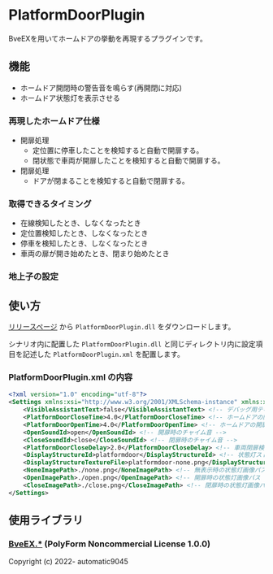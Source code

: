 # PlatformDoorPlugin

BveEXを用いてホームドアの挙動を再現するプラグインです。

## 機能

* ホームドア開閉時の警告音を鳴らす(再開閉に対応)
* ホームドア状態灯を表示させる

### 再現したホームドア仕様

* 開扉処理
  * 定位置に停車したことを検知すると自動で開扉する。
  * 閉状態で車両が開扉したことを検知すると自動で開扉する。
* 閉扉処理
  * ドアが閉まることを検知すると自動で閉扉する。

### 取得できるタイミング
* 在線検知したとき、しなくなったとき
* 定位置検知したとき、しなくなったとき
* 停車を検知したとき、しなくなったとき
* 車両の扉が開き始めたとき、閉まり始めたとき

### 地上子の設定

## 使い方

[リリースページ](https://github.com/akashiyaki01c/Akashiyaki01c.PlatformDoorPlugin/releases) から `PlatformDoorPlugin.dll` をダウンロードします。

シナリオ内に配置した `PlatformDoorPlugin.dll` と同じディレクトリ内に設定項目を記述した `PlatformDoorPlugin.xml` を配置します。

### PlatformDoorPlugin.xml の内容

```xml
<?xml version="1.0" encoding="utf-8"?>
<Settings xmlns:xsi="http://www.w3.org/2001/XMLSchema-instance" xmlns:xsd="http://www.w3.org/2001/XMLSchema">
    <VisibleAssistantText>false</VisibleAssistantText> <!-- デバッグ用テキストを表示するか -->
    <PlatformDoorCloseTime>4.0</PlatformDoorCloseTime> <!-- ホームドアの閉扉時間 [s] -->
    <PlatformDoorOpenTime>4.0</PlatformDoorOpenTime> <!-- ホームドアの開扉時間 [s] -->
    <OpenSoundId>open</OpenSoundId> <!-- 開扉時のチャイム音 -->
    <CloseSoundId>close</CloseSoundId> <!-- 閉扉時のチャイム音 -->
    <PlatformDoorCloseDelay>2.0</PlatformDoorCloseDelay> <!-- 車両閉扉検知からホームドア閉扉までの遅延時間 [s] -->
    <DisplayStructureId>platformdoor</DisplayStructureId> <!-- 状態灯ストラクチャのId -->
    <DisplayStructureTextureFile>platformdoor-none.png</DisplayStructureTextureFile> <!-- 状態灯ストラクチャの書き換え対象テクスチャId -->
    <NoneImagePath>./none.png</NoneImagePath> <!-- 無表示時の状態灯画像パス -->
    <OpenImagePath>./open.png</OpenImagePath> <!-- 開扉時の状態灯画像パス -->
    <CloseImagePath>./close.png</CloseImagePath> <!-- 閉扉時の状態灯画像パス -->
</Settings>
```

## 使用ライブラリ

### [BveEX.*](https://github.com/automatic9045/BveEX) (PolyForm Noncommercial License 1.0.0)

Copyright (c) 2022- automatic9045